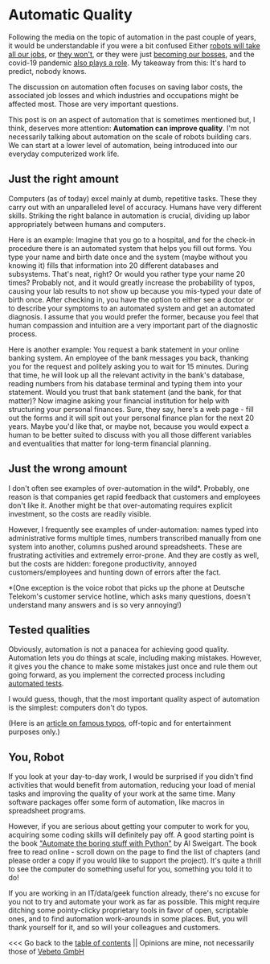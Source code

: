# Automatic Quality

Following the media on the topic of automation in the past couple of years, it would be understandable if you were a bit confused
Either [robots will take all our jobs](https://www.theguardian.com/commentisfree/2018/feb/01/robots-take-our-jobs-amazon-go-seattle),
or [they won't](https://www.wired.com/2017/08/robots-will-not-take-your-job/), or they were just 
[becoming our bosses](https://www.theverge.com/2020/2/27/21155254/automation-robots-unemployment-jobs-vs-human-google-amazon),
and the covid-19 pandemic [also plays a role](https://www.economist.com/finance-and-economics/2020/07/30/the-fear-of-robots-displacing-workers-has-returned).
My takeaway from this: It's hard to predict, nobody knows.

The discussion on automation often focuses on saving labor costs, the associated job losses 
and which industries and occupations might be affected most.
Those are very important questions.

This post is on an aspect of automation that is sometimes mentioned but, I think, deserves more attention:
**Automation can improve quality**.
I'm not necessarily talking about automation on the scale of robots building cars. 
We can start at a lower level of automation, being introduced into our everyday computerized work life.


## Just the right amount

Computers (as of today) excel mainly at dumb, repetitive tasks.
These they carry out with an unparalleled level of accuracy.
Humans have very different skills.
Striking the right balance in automation is crucial, dividing up labor appropriately between humans and computers.

Here is an example: Imagine that you go to a hospital, and for the check-in procedure there is an automated system
that helps you fill out forms.
You type your name and birth date once and the system (maybe without you knowing it) fills that information into
20 different databases and subsystems.
That's neat, right? Or would you rather type your name 20 times?
Probably not, and it would greatly increase the probability of typos, causing your lab results to not show up because you mis-typed your date of birth once.
After checking in, you have the option to either see a doctor or to describe your symptoms to an automated system and get an automated diagnosis.
I assume that you would prefer the former, because you feel that human compassion and intuition are a very important part of the diagnostic process.

Here is another example: You request a bank statement in your online banking system.
An employee of the bank messages you back, thanking you for the request and politely asking you to wait for 15 minutes.
During that time, he will look up all the relevant activity in the bank's database,
reading numbers from his database terminal and typing them into your statement.
Would you trust that bank statement (and the bank, for that matter)?
Now imagine asking your financial institution for help with structuring your personal finances.
Sure, they say, here's a web page - fill out the forms and it will spit out your personal finance plan for the next 20 years.
Maybe you'd like that, or maybe not, because you would expect a human to be better suited to discuss with you all those different
variables and eventualities that matter for long-term financial planning.


## Just the wrong amount

I don't often see examples of over-automation in the wild*.
Probably, one reason is that companies get rapid feedback that customers and employees don't like it.
Another might be that over-automating requires explicit investment, so the costs are readily visible.

However, I frequently see examples of under-automation: names typed into administrative forms multiple times, 
numbers transcribed manually from one system into another, columns pushed around spreadsheets.
These are frustrating activities and extremely error-prone.
And they are costly as well, but the costs are hidden: foregone productivity, annoyed customers/employees and 
hunting down of errors after the fact.

*(One exception is the voice robot that picks up the phone at Deutsche Telekom's customer service hotline, which
asks many questions, doesn't understand many answers and is so very annoying!)


## Tested qualities

Obviously, automation is not a panacea for achieving good quality.
Automation lets you do things at scale, including making mistakes.
However, it gives you the chance to make some mistakes just once and rule them out going forward,
as you implement the corrected process including [automated tests](three_levels_analytics_testing.md).

I would guess, though, that the most important quality aspect of automation is the simplest: computers don't do typos.

(Here is an [article on famous typos](https://www.six-degrees.com/the-high-cost-of-small-mistakes-the-most-expensive-typos-of-all-time/),
off-topic and for entertainment purposes only.)


## You, Robot

If you look at your day-to-day work, I would be surprised if you didn't find activities that would benefit from automation,
reducing your load of menial tasks and improving the quality of your work at the same time.
Many software packages offer some form of automation, like macros in spreadsheet programs.

However, if you are serious about getting your computer to work for you, acquiring some coding skills will definitely pay off.
A good starting point is the book ["Automate the boring stuff with Python"](http://automatetheboringstuff.com/) by Al Sweigart.
The book free to read online - scroll down on the page to find the list of chapters (and please order a copy if you would like to support the project).
It's quite a thrill to see the computer do something useful for you, something you told it to do!

If you are working in an IT/data/geek function already, there's no excuse for you not to try and automate your work as far as possible.
This might require ditching some pointy-clicky proprietary tools in favor of open, scriptable ones, and to find automation work-arounds in some places.
But, you will thank yourself for it, and so will your colleagues and customers.



<<< Go back to the [table of contents](../README.md) || Opinions are mine, not necessarily those of [Vebeto GmbH](https://www.vebeto.de)